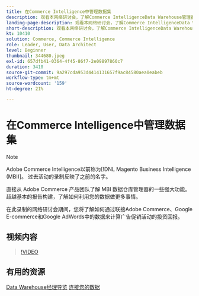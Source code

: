 ```yaml
---
title: 在Commerce Intelligence中管理数据集
description: 观看本网络研讨会，了解Commerce IntelligenceData Warehouse管理器的一些强大功能。
landing-page-description: 观看本网络研讨会，了解Commerce IntelligenceData Warehouse管理器的一些强大功能。
short-description: 观看本网络研讨会，了解Commerce IntelligenceData Warehouse管理器的一些强大功能。
kt: 10410
solution: Commerce, Commerce Intelligence
role: Leader, User, Data Architect
level: Beginner
thumbnail: 344680.jpeg
exl-id: 657dfb41-0364-4f45-86f7-2e09897860c7
duration: 3410
source-git-commit: 9a297cda953d4414131657f9ac84580aea0eabeb
workflow-type: tm+mt
source-wordcount: '159'
ht-degree: 21%

---
```


# 在Commerce Intelligence中管理数据集

>[!NOTE]
>
>Adobe Commerce Intelligence以前称为[!DNL Magento Business Intelligence (MBI)]。 过去活动的录制反映了之前的名字。

直接从 Adobe Commerce 产品团队了解 MBI 数据仓库管理器的一些强大功能。超越基本的报告构建，了解如何利用您的数据做更多事情。

在此录制的网络研讨会期间，您将了解如何通过联接Adobe Commerce、Google E-commerce和Google AdWords中的数据来计算广告促销活动的投资回报。

## 视频内容

>[!VIDEO](https://video.tv.adobe.com/v/344680?quality=12&learn=on)

## 有用的资源

[Data Warehouse经理导览](https://experienceleague.adobe.com/docs/commerce-business-intelligence/mbi/analyze/warehouse-manager/tour-dwm.html)
[连接您的数据](https://experienceleague.adobe.com/docs/commerce-business-intelligence/mbi/analyze/connecting/connecting-data.html)
